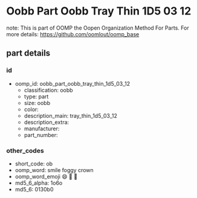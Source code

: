 # Oobb Part Oobb Tray Thin 1D5 03 12  

note: This is part of OOMP the Oopen Organization Method For Parts. For more details: https://github.com/oomlout/oomp_base

##  part details





### id
* oomp_id: oobb_part_oobb_tray_thin_1d5_03_12
  * classification: oobb
  * type: part
  * size: oobb
  * color: 
  * description_main: tray_thin_1d5_03_12
  * description_extra: 
  * manufacturer: 
  * part_number: 

### other_codes
* short_code: ob
* oomp_word: smile foggy crown
* oomp_word_emoji :smile: :foggy: :crown:
* md5_6_alpha: 1o6o
* md5_6: 0130b0